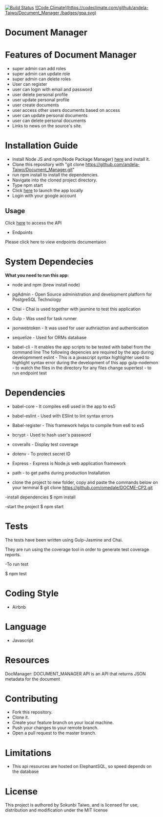 
[![Build Status](https://travis-ci.org/andela-Taiwo/Document_Manager.svg?branch=master)](https://travis-ci.org/andela-Taiwo/Document_Manager)
[![Code Climate](https://codeclimate.com/github/andela-Taiwo/Document_Manager
/badges/gpa.svg)](https://codeclimate.com/github/andela-Taiwo/Document_Manager
)

# Document Manager




# Features of Document Manager
- super admin can add roles
- super admin can update role
- super admin can delete roles
- User can register
- user can login with email and password
- user delete personal profile
- user update personal profile
- user  create documents
- user access other users documents based on access
- user can update personal documents
- user can delete personal documents
- Links to news on the source's site.


# Installation Guide
- Install Node JS and npm(Node Package Manager) [here](https://nodejs.org/en/) and install it.
- Clone this repository with "git clone https://github.com/andela-Taiwo/Document_Manager.git"
- run npm install to install the dependencies.
- Navigate into the cloned project directory.
- Type npm start
- Click [here](http://localhost:3000) to launch the app locally
- Login with your google account

## Usage
Click [here](https://document-manager-ap.herokuapp.com) to access the API


* Endpoints

Please click here to view endpoints documentaion

# System Dependecies

__What you need to run this app:__

- node and npm (brew install node)
- pgAdmin - Open Source administration and development platform for PostgreSQL
Technology

- Chai - Chai is used together with jasmine to test this application
- Gulp - Was used for task runner
- jsonwebtoken - It was used for user authriaztion and authentication
- sequelize - Used for ORMs database
- babel-cli - It enables the app scripts to be tested with babel from the command line
The following depencies are required by the app during developmment
eslint - This is a javascript syntax highlighter used to highlight syntax error during the development of this app
gulp-nodemon - to watch the files in the directory for any files change
supertest - to run endpoint test

# Dependencies

- babel-core - It compiles es6 used in the app to es5
- babel-eslint - Used with ESlint to lint syntax errors
- Babel-register - This framework helps to compile from es6 to es5
- bcrypt - Used to hash user's password
- coveralls - Display test coverage
- dotenv - To protect secret ID
- Express - Express is Node.js web application framework
- path - to get paths during production
Installation

- clone the project to new folder, copy and paste the commands below on your terminal
$ git clone https://github.com/omedale/DOCME-CP2.git

-install dependencies
$ npm install

-start the project
$ npm start


# Tests

The tests have been written using Gulp-Jasmine and Chai.

They are run using the coverage tool in order to generate test coverage reports.

-To run test

  $ npm test

# Coding Style
- Airbnb

# Language
- Javascript

# Resources
DocManager: DOCUMENT_MANAGER API is an API that returns JSON metadata  for the document

# Contributing
- Fork this repository.
- Clone it.
- Create your feature branch on your local machine.
- Push your changes to your remote branch.
- Open a pull request to the master branch.


# Limitations
- This api resources are hosted on ElephantSQL, so speed depends on the database


# License
This project is authored by Sokunbi Taiwo, and is licensed for use, distribution and modification under the MIT license
